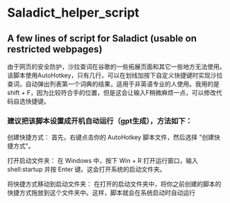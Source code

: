 # Saladict_helper_script
## A few lines of script for Saladict (usable on restricted webpages)
由于网页的安全防护，沙拉查词在谷歌的一些拓展页面和其它一些地方无法使用。该脚本使用AutoHotkey，只有几行，可以在划线加按下自定义快捷键时实现沙拉查词，自动弹出列表第一个词典的结果，适用于非英语专业的人使用。我用的是shift + F，因为比较符合手的位置，但是这会让输入F稍微麻烦一点，可以修改代码自选快捷键。

### 建议把该脚本设置成开机自动运行（gpt生成），方法如下：
创建快捷方式：
首先，右键点击你的 AutoHotkey 脚本文件，然后选择 "创建快捷方式"。

打开启动文件夹：
在 Windows 中，按下 Win + R 打开运行窗口，输入 shell:startup 并按 Enter 键。这会打开系统的启动文件夹。

将快捷方式移动到启动文件夹：
在打开的启动文件夹中，将你之前创建的脚本的快捷方式拖放到这个文件夹中。这样，脚本就会在系统启动时自动运行
